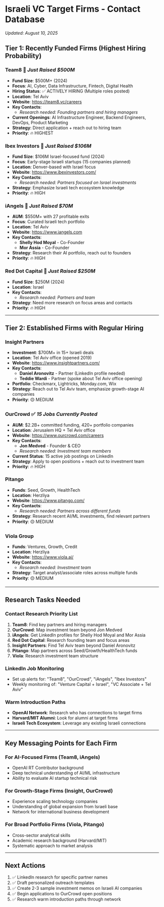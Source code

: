 # Israeli VC Target Firms - Contact Database
*Updated: August 10, 2025*

## **Tier 1: Recently Funded Firms (Highest Hiring Probability)**

### **Team8** 🚀 *Just Raised $500M*
- **Fund Size**: $500M+ (2024)
- **Focus**: AI, Cyber, Data Infrastructure, Fintech, Digital Health
- **Hiring Status**: ✅ ACTIVELY HIRING (Multiple roles posted)
- **Location**: Tel Aviv
- **Website**: https://team8.vc/careers
- **Key Contacts**:
  - *Research needed: Founding partners and hiring managers*
- **Current Openings**: AI Infrastructure Engineer, Backend Engineers, DevOps, Product Marketing
- **Strategy**: Direct application + reach out to hiring team
- **Priority**: 🔥 HIGHEST

### **Ibex Investors** 🚀 *Just Raised $106M*
- **Fund Size**: $106M Israel-focused fund (2024)
- **Focus**: Early-stage Israeli startups (15 companies planned)
- **Location**: Denver-based with Israel focus
- **Website**: https://www.ibexinvestors.com/
- **Key Contacts**:
  - *Research needed: Partners focused on Israel investments*
- **Strategy**: Emphasize Israeli tech ecosystem knowledge
- **Priority**: 🔥 HIGH

### **iAngels** 🚀 *Just Raised $70M*
- **AUM**: $550M+ with 27 profitable exits
- **Focus**: Curated Israeli tech portfolio
- **Location**: Tel Aviv
- **Website**: https://www.iangels.com
- **Key Contacts**:
  - **Shelly Hod Moyal** - Co-Founder
  - **Mor Assia** - Co-Founder
- **Strategy**: Research their AI portfolio, reach out to founders
- **Priority**: 🔥 HIGH

### **Red Dot Capital** 🚀 *Just Raised $250M*
- **Fund Size**: $250M (2024)
- **Location**: Israel
- **Key Contacts**:
  - *Research needed: Partners and team*
- **Strategy**: Need more research on focus areas and contacts
- **Priority**: 🔥 HIGH

---

## **Tier 2: Established Firms with Regular Hiring**

### **Insight Partners**
- **Investment**: $700M+ in 15+ Israeli deals
- **Location**: Tel Aviv office (opened 2019)
- **Website**: https://www.insightpartners.com/
- **Key Contacts**:
  - **Daniel Aronovitz** - Partner (LinkedIn profile needed)
  - **Teddie Wardi** - Partner (spoke about Tel Aviv office opening)
- **Portfolio**: Checkmarx, Lightricks, Monday.com, Wix
- **Strategy**: Reach out to Tel Aviv team, emphasize growth-stage AI companies
- **Priority**: 🟡 MEDIUM

### **OurCrowd** ✅ *15 Jobs Currently Posted*
- **AUM**: $2.2B+ committed funding, 420+ portfolio companies
- **Location**: Jerusalem HQ + Tel Aviv office
- **Website**: https://www.ourcrowd.com/careers
- **Key Contacts**:
  - **Jon Medved** - Founder & CEO
  - *Research needed: Investment team members*
- **Current Status**: 15 active job postings on LinkedIn
- **Strategy**: Apply to open positions + reach out to investment team
- **Priority**: 🔥 HIGH

### **Pitango**
- **Funds**: Seed, Growth, HealthTech
- **Location**: Herzliya
- **Website**: https://www.pitango.com/
- **Key Contacts**:
  - *Research needed: Partners across different funds*
- **Strategy**: Research recent AI/ML investments, find relevant partners
- **Priority**: 🟡 MEDIUM

### **Viola Group**
- **Funds**: Ventures, Growth, Credit
- **Location**: Herzliya  
- **Website**: https://www.viola.ai/
- **Key Contacts**:
  - *Research needed: Investment team*
- **Strategy**: Target analyst/associate roles across multiple funds
- **Priority**: 🟡 MEDIUM

---

## **Research Tasks Needed**

### **Contact Research Priority List**
1. **Team8**: Find key partners and hiring managers
2. **OurCrowd**: Map investment team beyond Jon Medved  
3. **iAngels**: Get LinkedIn profiles for Shelly Hod Moyal and Mor Assia
4. **Red Dot Capital**: Research founding team and focus areas
5. **Insight Partners**: Find Tel Aviv team beyond Daniel Aronovitz
6. **Pitango**: Map partners across Seed/Growth/HealthTech funds
7. **Viola**: Research investment team structure

### **LinkedIn Job Monitoring**
- Set up alerts for: "Team8", "OurCrowd", "iAngels", "Ibex Investors"
- Weekly monitoring of: "Venture Capital + Israel", "VC Associate + Tel Aviv"

### **Warm Introduction Paths**
- **OpenAI Network**: Research who has connections to target firms
- **Harvard/MIT Alumni**: Look for alumni at target firms
- **Israeli Tech Ecosystem**: Leverage any existing Israeli connections

---

## **Key Messaging Points for Each Firm**

### **For AI-Focused Firms (Team8, iAngels)**
- OpenAI RT Contributor background
- Deep technical understanding of AI/ML infrastructure
- Ability to evaluate AI startup technical risk

### **For Growth-Stage Firms (Insight, OurCrowd)**  
- Experience scaling technology companies
- Understanding of global expansion from Israeli base
- Network for international business development

### **For Broad Portfolio Firms (Viola, Pitango)**
- Cross-sector analytical skills
- Academic research background (Harvard/MIT)
- Systematic approach to market analysis

---

## **Next Actions**
1. ✅ LinkedIn research for specific partner names
2. ✅ Draft personalized outreach templates  
3. ✅ Create 2-3 sample investment memos on Israeli AI companies
4. ✅ Begin applications to OurCrowd open positions
5. ✅ Research warm introduction paths through network